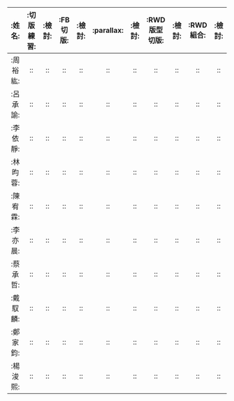 
| :姓名: |:切版練習:|:檢討:|:FB切版:|:檢討:|:parallax:|:檢討:|:RWD版型切版:|:檢討:|:RWD組合:|:檢討:|
|:---:|:---:|:---:|:---:|:---:|:---:|:---:|:---:|:---:|:---:|:---:|
|:周裕紘:|::|::|::|::|::|::|::|::|::|::|
|:呂承諭:|::|::|::|::|::|::|::|::|::|::|
|:李依靜:|::|::|::|::|::|::|::|::|::|::|
|:林昀蓉:|::|::|::|::|::|::|::|::|::|::|
|:陳宥霖:|::|::|::|::|::|::|::|::|::|::|
|:李亦晨:|::|::|::|::|::|::|::|::|::|::|
|:蔡承哲:|::|::|::|::|::|::|::|::|::|::|
|:戴馭麟:|::|::|::|::|::|::|::|::|::|::|
|:鄭家鈞:|::|::|::|::|::|::|::|::|::|::|
|:楊浚熙:|::|::|::|::|::|::|::|::|::|::|

